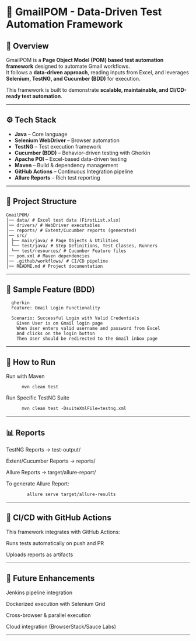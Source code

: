 # 📧 GmailPOM - Data-Driven Test Automation Framework  

## 📌 Overview  
GmailPOM is a **Page Object Model (POM) based test automation framework** designed to automate Gmail workflows.  
It follows a **data-driven approach**, reading inputs from Excel, and leverages **Selenium, TestNG, and Cucumber (BDD)** for execution.  

This framework is built to demonstrate **scalable, maintainable, and CI/CD-ready test automation**.  

---

## ⚙️ Tech Stack  
- **Java** – Core language  
- **Selenium WebDriver** – Browser automation  
- **TestNG** – Test execution framework  
- **Cucumber (BDD)** – Behavior-driven testing with Gherkin  
- **Apache POI** – Excel-based data-driven testing  
- **Maven** – Build & dependency management  
- **GitHub Actions** – Continuous Integration pipeline  
- **Allure Reports** – Rich test reporting  

---

## 📂 Project Structure  


```
GmailPOM/
│── data/ # Excel test data (FirstList.xlsx)
│── drivers/ # WebDriver executables
│── reports/ # Extent/Cucumber reports (generated)
│── src/
│ ├── main/java/ # Page Objects & Utilities
│ └── test/java/ # Step Definitions, Test Classes, Runners
│ └── test/resources/ # Cucumber Feature files
│── pom.xml # Maven dependencies
│── .github/workflows/ # CI/CD pipeline
│── README.md # Project documentation

```

---



## 🧪 Sample Feature (BDD)  

```
  gherkin
  Feature: Gmail Login Functionality

  Scenario: Successful Login with Valid Credentials
    Given User is on Gmail login page
    When User enters valid username and password from Excel
    And clicks on the login button
    Then User should be redirected to the Gmail inbox page

```
---



## 🚀 How to Run

  Run with Maven

```
      mvn clean test

```

  Run Specific TestNG Suite

```
      mvn clean test -DsuiteXmlFile=testng.xml

```
---




## 📊 Reports

  TestNG Reports → test-output/

  Extent/Cucumber Reports → reports/

  Allure Reports → target/allure-report/

  To generate Allure Report:

```
        allure serve target/allure-results
```
    

---



## 🔄 CI/CD with GitHub Actions

  This framework integrates with GitHub Actions:

  Runs tests automatically on push and PR

  Uploads reports as artifacts


---


## 📌 Future Enhancements

  Jenkins pipeline integration

  Dockerized execution with Selenium Grid

  Cross-browser & parallel execution

  Cloud integration (BrowserStack/Sauce Labs)


---
